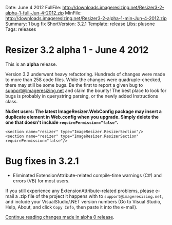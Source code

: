 Date: June 4 2012
FullFile: http://downloads.imageresizing.net/Resizer3-2-alpha-1-full-Jun-4-2012.zip
MinFile: http://downloads.imageresizing.net/Resizer3-2-alpha-1-min-Jun-4-2012.zip
Summary: 1 bug fix
ShortVersion: 3.2.1
Template: release
Libs: plusone
Tags: releases

# Resizer 3.2 alpha 1 - June 4 2012

This is an **alpha** release.


Version 3.2 underwent heavy refactoring. Hundreds of changes were made to more than 258 code files. While the changes were quadruple-checked, there may still be some bugs. 
Be the first to report a given bug to support@imageresizing.net and claim the bounty! The best place to look for bugs is probably in querystring parsing, or the newly added Instructions class.

**NuGet users: The latest ImageResizer.WebConfig package may insert a duplicate element in Web.config when you upgrade. Simply delete the one that doesn't include `requirePermission="false"`.**

	<section name="resizer" type="ImageResizer.ResizerSection"/>
	<section name="resizer" type="ImageResizer.ResizerSection" requirePermission="false"/>

# Bug fixes in 3.2.1

* Eliminated ExtensionAttribute-related compile-time warnings (C#) and errors (VB) for most users. 

If you still experience any ExtensionAttribute-related problems, please e-mail a .zip file of the project it happens with to `support@imageresizing.net`, and include your VisualStudio/.NET version numbers (Go to Visual Studio, Help, About, and click `Copy Info`, then paste it into the e-mail). 

[Continue reading changes made in alpha 0 release](/releases/3-2-alpha-0).